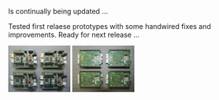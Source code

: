 Is continually being updated ...  

Tested first relaese prototypes with some handwired fixes and improvements. Ready for next release ...

<img src="../Images/IMG_3747_20.jpg" alt="Arduino" width="25%">  <img src="../Images/IMG_3750_20.jpg" alt="Arduino" width="25%">  
